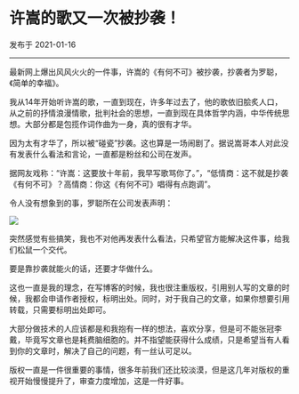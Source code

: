 # 许嵩的歌又一次被抄袭！

发布于 2021-01-16 
  
---




最新网上爆出风风火火的一件事，许嵩的《有何不可》被抄袭，抄袭者为罗聪，《简单的幸福》。

我从14年开始听许嵩的歌，一直到现在，许多年过去了，他的歌依旧脍炙人口，从之前的抒情浪漫情歌，批判社会的思想，一直到现在具体哲学内涵，中华传统思想。大部分都是包揽作词作曲为一身，真的很有才华。

因为太有才华了，所以被“碰瓷”抄袭。这也算是一场闹剧了。据说嵩哥本人对此没有发表什么看法和言论，一直都是粉丝和公司在发声。

据网友戏称：“许嵩：这要放十年前，我早写歌骂你了。”，“低情商：这不就是抄袭《有何不可》？高情商：你这《有何不可》唱得有点跑调”。

令人没有想象到的事，罗聪所在公司发表声明：

![](https://nimg.ws.126.net/?url=http%3A%2F%2Fdingyue.ws.126.net%2F2021%2F0107%2Fa2d8b18dj00qmk2qy002cd000hs00sqp.jpg&thumbnail=650x2147483647&quality=80&type=jpg)

突然感觉有些搞笑，我也不对他再发表什么看法，只希望官方能解决这件事，给我们松鼠一个交代。

要是靠抄袭就能火的话，还要才华做什么。

这也一直是我的理念，在写博客的时候，我也很注重版权，引用别人写的文章的时候，我都会申请作者授权，标明出处。同时，对于我自己的文章，如果你想要引用转载，只需要标明出处即可。

大部分做技术的人应该都是和我抱有一样的想法，喜欢分享，但是可不能张冠李戴，毕竟写文章也是耗费脑细胞的。并不指望能获得什么成绩，只是希望当有人看到你的文章时，解决了自己的问题，有一丝认可足以。

版权一直是一件很重要的事情，很多年前我们还比较淡漠，但是这几年对版权的重视开始慢慢提升了，审查力度增加，这是一件好事。
